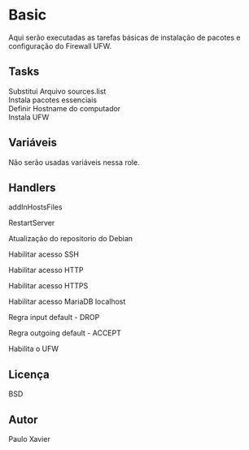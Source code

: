 Basic
=========

Aqui serão executadas as tarefas básicas de instalação de pacotes e configuração do Firewall UFW.

Tasks
------------

Substitui Arquivo sources.list  
Instala pacotes essenciais  
Definir Hostname do computador  
Instala UFW  

Variáveis
--------------

Não serão usadas variáveis nessa role.

Handlers
------------

addInHostsFiles

RestartServer

Atualização do repositorio do Debian

Habilitar acesso SSH

Habilitar acesso HTTP

Habilitar acesso HTTPS

Habilitar acesso MariaDB localhost

Regra input default - DROP

Regra outgoing default - ACCEPT

Habilita o UFW



Licença
-------

BSD

Autor
------------------

Paulo Xavier
